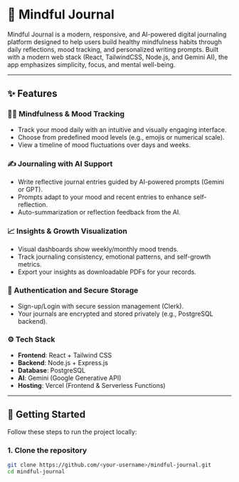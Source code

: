 # 🌿 Mindful Journal

Mindful Journal is a modern, responsive, and AI-powered digital journaling platform designed to help users build healthy mindfulness habits through daily reflections, mood tracking, and personalized writing prompts. Built with a modern web stack (React, TailwindCSS, Node.js, and Gemini AI), the app emphasizes simplicity, focus, and mental well-being.

---

## ✨ Features

### 🧘‍♀️ Mindfulness & Mood Tracking
- Track your mood daily with an intuitive and visually engaging interface.
- Choose from predefined mood levels (e.g., emojis or numerical scale).
- View a timeline of mood fluctuations over days and weeks.

### ✍️ Journaling with AI Support
- Write reflective journal entries guided by AI-powered prompts (Gemini or GPT).
- Prompts adapt to your mood and recent entries to enhance self-reflection.
- Auto-summarization or reflection feedback from the AI.

### 📈 Insights & Growth Visualization
- Visual dashboards show weekly/monthly mood trends.
- Track journaling consistency, emotional patterns, and self-growth metrics.
- Export your insights as downloadable PDFs for your records.

### 🔐 Authentication and Secure Storage
- Sign-up/Login with secure session management (Clerk).
- Your journals are encrypted and stored privately (e.g., PostgreSQL backend).

### ⚙️ Tech Stack
- **Frontend**: React + Tailwind CSS  
- **Backend**: Node.js + Express.js  
- **Database**: PostgreSQL  
- **AI**: Gemini (Google Generative API)   
- **Hosting**: Vercel (Frontend & Serverless Functions)

---

## 🚀 Getting Started

Follow these steps to run the project locally:

### 1. Clone the repository

```bash
git clone https://github.com/<your-username>/mindful-journal.git
cd mindful-journal
